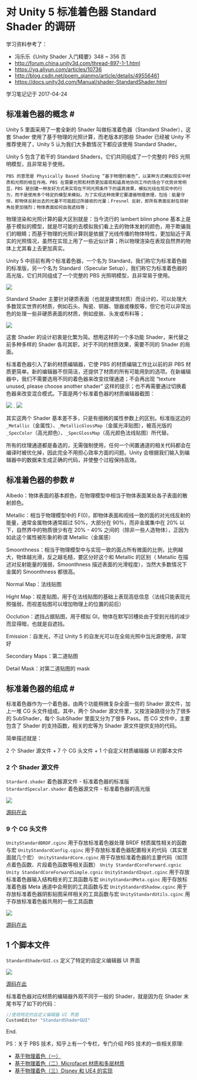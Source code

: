 # 对 Unity 5 标准着色器 Standard Shader 的调研

学习资料参考了：
- 冯乐乐《Unity Shader 入门精要》348 ~ 356 页
- <http://forum.china.unity3d.com/thread-897-1-1.html>
- <https://yq.aliyun.com/articles/10736>
- <http://blog.csdn.net/poem_qianmo/article/details/49556461>
- <https://docs.unity3d.com/Manual/shader-StandardShader.html>

学习笔记记于 2017-04-24

## 标准着色器的概念 # #

Unity 5 里面采用了一套全新的 Shader 叫做标准着色器（Standard Shader），这套 Shader 使用了基于物理的光照计算，而老版本的那些 Shader 已经被 Unity 不推荐使用了，Unity 5 认为我们大多数情况下都应该使用 Standard Shader。

Unity 5 包含了若干的 Standard Shaders，它们共同组成了一个完整的 PBS 光照明模型，且非常易于使用。

`PBS 的意思是 Physically Based Shading “基于物理的着色”，以某种方式模拟现实中材质和光照的相互作用。PBS 在需要光照和材质更加直观和逼真地协同工作的场合下优势非常明显，PBS 是创建一种友好方式来实现在不同光照条件下的逼真效果，模拟光线在现实中的行为，而不是使用多个特定的模型来模拟。为了实现这种效果它要遵循物理原理，包括：能量守恒，即物体反射出去的光量不可能超过所接收的光量；Fresnel 反射，即所有表面反射在掠射角处更加强烈；物体表面如何自我遮挡等；`

物理渲染和光照计算的最大区别就是：当今流行的 lambert blinn phone 基本上是基于模拟的模型，就是尽可能的去模拟我们看上去的物体发射的颜色，用于欺骗我们的眼睛；而基于物理的光照计算则是依据了光线传播的物体特性，更加贴近于真实的光照情况，虽然在实现上用了一些近似计算；所以物理渲染在表现自然界的物体上尤其看上去更加真实。

Unity 5 中目前有两个标准着色器，一个名为 Standard，我们称它为标准着色器的标准版，另一个名为 Standard（Specular Setup），我们称它为标准着色器的高光版，它们共同组成了一个完整的 PBS 光照明模型，且非常易于使用。

![](http://wx2.sinaimg.cn/mw690/a53846c3gy1fexuo9qkv0j20fo074dh8.jpg)

Standard Shader 主要针对硬质表面（也就是建筑材质）而设计的，可以处理大多数现实世界的材质，例如石头、陶瓷、铜器、银器或橡胶等，但它也可以非常出色的处理一些非硬质表面的材质，例如皮肤、头发或布料等；

![](https://docs.unity3d.com/uploads/Main/StandardShaderIntroVikingScene.png)

这套 Shader 的设计初衷是化繁为简。想用这样的一个多功能 Shader，来代替之前多种多样的 Shader 各司其职，对于不同的材质效果，需要不同的 Shader 的局面。

标准着色器引入了新的材质编辑器，它使 PBS 的材质编辑工作比以前的非 PBS 材质更简单。新的编辑器不但简洁，还提供了材质的所有可能用到的选项。在新编辑器中，我们不需要选用不同的着色器来改变纹理通道；不会再出现 “texture unused, please choose another shader” 这样的提示；也不再需要通过切换着色器来改变混合模式。下面是两个标准着色器的材质编辑器截图：

![](http://wx3.sinaimg.cn/mw690/a53846c3gy1fexuoa6f4oj20em0tqacu.jpg) . ![](http://wx1.sinaimg.cn/mw690/a53846c3gy1fexuoatj20j20ei0tmdim.jpg)

其实这两个 Shader 基本差不多，只是有细微的属性参数上的区别。标准版这边的 `_Metallic`（金属性）、`_MetallicGlossMap`（金属光泽贴图），被高光版的 `_SpecColor`（高光颜色）、`_SpecGlossMap`（高光颜色法线贴图）所代替。

所有的纹理通道都是备选的，无需强制使用，任何一个闲置通道的相关代码都会在编译时被优化掉，因此完全不用担心效率方面的问题。Unity 会根据我们输入到编辑器中的数据来生成正确的代码，并使整个过程保持高效。

## 标准着色器的参数 # #

Albedo：物体表面的基本颜色，在物理模型中相当于物体表面某处各子表面的散射颜色。

Metallic：相当于物理模型中的 F(0)，即物体表面和视线一致的面的对光线反射的能量，通常金属物体通常超过 50%，大部分在 90%，而非金属集中在 20% 以下，自然界中的物质很少有在 20% - 40% 之间的（除非一些人造物体），正因为如此这个属性被形象的称谓 Metallic（金属感）

Smoonthness：相当于物理模型中与实现一致的面占所有微面的比例，比例越大，物体越光滑，反之越毛糙，要区分好这个和 Metallic 的区别（ Metallic 在描述对反射能量的强弱，Smoonthness 描述表面的光滑程度），当然大多数情况下金属的 Smoonthness 都很高。

Normal Map：法线贴图

Hight Map：视差贴图，用于在法线贴图的基础上表现高低信息（法线只能表现光照强弱，而视差贴图可以增加物理上的位置的前后）

Occlution：遮挡占据贴图，用于模拟 GI，物体在默写凹槽处由于受到光线的减少而显得暗，也就是自遮挡。

Emission：自发光，不过 Unity 5 的自发光可以在全局光照中当光源使用，非常好

Secondary Maps：第二道贴图

Detail Mask：对第二道贴图的 mask

## 标准着色器的组成 # #

标准着色器作为一个着色器，由两个功能稍微复杂全面一些的 Shader 源文件，加上一堆 CG 头文件组成。其中，两个 Shader 源文件里，又按渲染路径分为了很多的 SubShader，每个 SubShader 里面又分为了很多 Pass。而 CG 文件中，主要包含了 Shader 的支持函数，相关的宏等为 Shader 源文件提供支持的代码。

简单描述就是：

2 个 Shader 源文件 +
7 个 CG 头文件 +
1 个自定义材质编辑器 UI 的脚本文件

### 2 个 Shader 源文件

`Stardard.shader` 着色器源文件 - 标准着色器的标准版
`StardardSpecular.shader` 着色器源文件 - 标准着色器的高光版

![](http://wx2.sinaimg.cn/mw690/a53846c3gy1fexuobfq77j20m603ct9k.jpg)

[源码在此](https://github.com/Isayes/Shaders/tree/master/%E6%A0%87%E5%87%86%E7%9D%80%E8%89%B2%E5%99%A8%20Standard%20Shader/2%20%E4%B8%AA%20Shader%20%E6%BA%90%E6%96%87%E4%BB%B6)

### 9 个 CG 头文件

`UnityStandardBRDF.cginc` 用于存放标准着色器处理 BRDF 材质属性相关的函数与宏
`UnityStandardConfig.cginc` 用于存放标准着色器配置相关的代码（其实里面就几个宏）
`UnityStandardCore.cginc` 用于存放标准着色器的主要代码（如顶点着色函数、片段着色函数等相关函数）
`Unity StandardCoreForward.cgnic`
`Unity StandardCoreForwardSimple.cgnic`
`UnityStandardInput.cginc` 用于存放标准着色器输入结构相关的工具函数与宏
`UnityStandardMeta.cginc` 用于存放标准着色器 Meta 通道中会用到的工具函数与宏
`UnityStandardShadow.cginc` 用于存放标准着色器阴影贴图采样相关的工具函数与宏
`UnityStandardUtils.cginc` 用于存放标准着色器共用的一些工具函数

![](http://wx1.sinaimg.cn/mw690/a53846c3gy1fexuoc5gy5j20gc09kjsx.jpg)

[源码在此](https://github.com/Isayes/Shaders/tree/master/%E6%A0%87%E5%87%86%E7%9D%80%E8%89%B2%E5%99%A8%20Standard%20Shader/9%20%E4%B8%AA%20CG%20%E5%A4%B4%E6%96%87%E4%BB%B6)

## 1 个脚本文件

`StandardShaderGUI.cs` 定义了特定的自定义编辑器 UI 界面

![](http://wx3.sinaimg.cn/mw690/a53846c3gy1fexuocpsxrj20m205c0tl.jpg)

[源码在此](https://github.com/Isayes/Shaders/blob/master/%E6%A0%87%E5%87%86%E7%9D%80%E8%89%B2%E5%99%A8%20Standard%20Shader/1%20%E4%B8%AA%E8%84%9A%E6%9C%AC%E6%96%87%E4%BB%B6/StandardShaderGUI.cs)

标准着色器对应材质的编辑器外观不同于一般的 Shader，就是因为在 Shader 末尾书写了如下的代码：

```csharp
//使用特定的自定义编辑器 UI 界面  
CustomEditor "StandardShaderGUI"
```

End.

PS：关于 PBS 技术，知乎上有一个专栏，专门介绍 PBS 技术的一些相关原理:

- [基于物理着色（一）](http://zhuanlan.zhihu.com/graphics/20091064)
- [基于物理着色（二）Microfacet 材质和多层材质](http://zhuanlan.zhihu.com/graphics/20119162)
- [基于物理着色（三）Disney 和 UE4 的实现](http://zhuanlan.zhihu.com/graphics/20122884)
